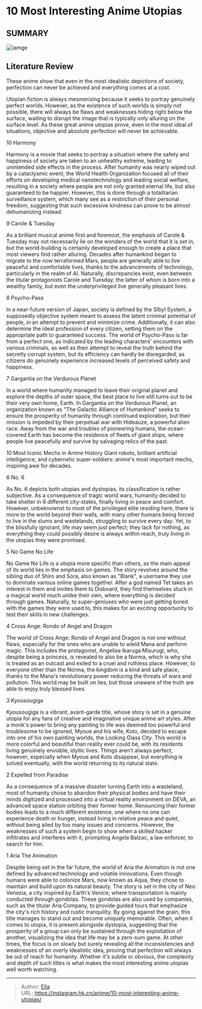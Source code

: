 # 10 Most Interesting Anime Utopias


## SUMMARY 

![iamge](https://static1.srcdn.com/wordpress/wp-content/uploads/2023/10/best-anime-utopias-featured-image.jpg)

## Literature Review

These anime show that even in the most idealistic depictions of society, perfection can never be achieved and everything comes at a cost.





Utopian fiction is always mesmerizing because it seeks to portray genuinely perfect worlds. However, as the existence of such worlds is simply not possible, there will always be flaws and weaknesses hiding right below the surface, waiting to disrupt the image that is typically only alluring on the surface level. As these great anime utopias prove, even in the most ideal of situations, objective and absolute perfection will never be achievable.









 








 10  Harmony 
        

Harmony is a movie that seeks to portray a situation where the safety and happiness of society are taken to an unhealthy extreme, leading to unintended side effects in the process. After humanity was nearly wiped out by a cataclysmic event, the World Health Organization focused all of their efforts on developing medical nanotechnology and leading social welfare, resulting in a society where people are not only granted eternal life, but also guaranteed to be happier. However, this is done through a totalitarian surveillance system, which many see as a restriction of their personal freedom, suggesting that such excessive kindness can prove to be almost dehumanizing instead.





 9  Carole &amp; Tuesday 
        

As a brilliant musical anime first and foremost, the emphasis of Carole &amp; Tuesday may not necessarily lie on the wonders of the world that it is set in, but the world-building is certainly developed enough to create a place that most viewers find rather alluring. Decades after humankind began to migrate to the now terraformed Mars, people are generally able to live peaceful and comfortable lives, thanks to the advancements of technology, particularly in the realm of AI. Naturally, discrepancies exist, even between the titular protagonists Carole and Tuesday, the latter of whom is born into a wealthy family, but even the underprivileged live generally pleasant lives.





 8  Psycho-Pass 
        

In a near-future version of Japan, society is defined by the SIbyl System, a supposedly objective system meant to assess the latent criminal potential of people, in an attempt to prevent and minimize crime. Additionally, it can also determine the ideal profession of every citizen, setting them on the appropriate path to guaranteed success. The world of Psycho-Pass is far from a perfect one, as indicated by the leading characters&#39; encounters with various criminals, as well as their attempt to reveal the truth behind the secretly corrupt system, but its efficiency can hardly be disregarded, as citizens do genuinely experience increased levels of perceived safety and happiness.





 7  Gargantia on the Verdurous Planet 
        

In a world where humanity managed to leave their original planet and explore the depths of outer space, the best place to live still turns out to be their very own home, Earth. In Gargantia on the Verdurous Planet, an organization known as &#34;The Galactic Alliance of Humankind&#34; seeks to ensure the prosperity of humanity through continued exploration, but their mission is impeded by their perpetual war with Hideauze, a powerful alien race. Away from the war and troubles of pioneering humans, the ocean-covered Earth has become the residence of fleets of giant ships, where people live peacefully and survive by salvaging relics of the past.
            
 
 10 Most Iconic Mechs in Anime History 
Giant robots, brilliant artificial intelligence, and cybernetic super-soldiers: anime&#39;s most important mechs, inspiring awe for decades.








 6  No. 6 
        

As No. 6 depicts both utopias and dystopias, its classification is rather subjective. As a consequence of tragic world wars, humanity decided to take shelter in 6 different city-states, finally living in peace and comfort. However, unbeknownst to most of the privileged elite residing here, there is more to the world beyond their walls, with many other humans being forced to live in the slums and wastelands, struggling to survive every day. Yet, to the blissfully ignorant, life may seem just perfect; they lack for nothing, as everything they could possibly desire is always within reach, truly living in the utopias they were promised.





 5  No Game No Life 
        

No Game No Life is a utopia more specific than others, as the main appeal of its world lies in the emphasis on games. The story revolves around the sibling duo of Shiro and Sora, also known as &#34;Blank&#34;, a username they use to dominate various online games together. After a god named Tet takes an interest in them and invites them to Disboard, they find themselves stuck in a magical world much unlike their own, where everything is decided through games. Naturally, to super-geniuses who were just getting bored with the games they were used to, this makes for an exciting opportunity to test their skills in new challenges.





 4  Cross Ange: Rondo of Angel and Dragon 
        

The world of Cross Ange: Rondo of Angel and Dragon is not one without flaws, especially for the ones who are unable to wield Mana and perform magic. This includes the protagonist, Angelise Ikaruga Misurugi, who, despite being a princess, is revealed to also be a Norma, which is why she is treated as an outcast and exiled to a cruel and ruthless place. However, to everyone other than the Norma, the kingdom is a kind and safe place, thanks to the Mana&#39;s revolutionary power reducing the threats of wars and pollution. This world may be built on lies, but those unaware of the truth are able to enjoy truly blessed lives.





 3  Kyousougiga 
        

Kyousougiga is a vibrant, avant-garde title, whose story is set in a genuine utopia for any fans of creative and imaginative unique anime art styles. After a monk&#39;s power to bring any painting to life was deemed too powerful and troublesome to be ignored, Myoue and his wife, Koto, decided to escape into one of his own painting worlds, the Looking Glass City. This world is more colorful and beautiful than reality ever could be, with its residents living genuinely enviable, idyllic lives. Things aren&#39;t always perfect, however, especially when Myoue and Koto disappear, but everything is solved eventually, with the world returning to its natural state.





 2  Expelled from Paradise 
        

As a consequence of a massive disaster turning Earth into a wasteland, most of humanity chose to abandon their physical bodies and have their minds digitized and processed into a virtual reality environment on DEVA, an advanced space station orbiting their former home. Renouncing their former bodies leads to a much different existence, one where no one can experience death or hunger, instead living in relative peace and quiet, without being ailed by too many issues and concerns. However, the weaknesses of such a system begin to show when a skilled hacker infiltrates and interferes with it, prompting Angela Balzac, a law enforcer, to search for him.





 1  Aria The Animation 
        

Despite being set in the far future, the world of Aria the Animation is not one defined by advanced technology and volatile innovations. Even though humans were able to colonize Mars, now known as Aqua, they chose to maintain and build upon its natural beauty. The story is set in the city of Neo Venezia, a city inspired by Earth&#39;s Venice, where transportation is mainly conducted through gondolas. These gondolas are also used by companies, such as the titular Aria Company, to provide guided tours that emphasize the city&#39;s rich history and rustic tranquility. By going against the grain, this title manages to stand out and become uniquely memorable.
Often, when it comes to utopia, it is present alongside dystopia, suggesting that the prosperity of a group can only be sustained through the exploitation of another, visualizing the idea that life may be a zero-sum game. At other times, the focus is on slowly but surely revealing all the inconsistencies and weaknesses of an overly idealistic idea, proving that perfection will always be out of reach for humanity. Whether it&#39;s subtle or obvious, the complexity and depth of such titles is what makes the most interesting anime utopias well worth watching.

---

> Author: [Ella](https://instagram.hk.cn/)  
> URL: https://instagram.hk.cn/anime/10-most-interesting-anime-utopias/  

